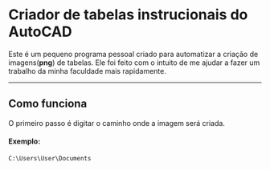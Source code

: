 # Criador de tabelas instrucionais do AutoCAD
Este é um pequeno programa pessoal criado para automatizar a criação de imagens(<strong>png</strong>) de tabelas.
Ele foi feito com o intuito de me ajudar a fazer um trabalho da minha faculdade mais rapidamente.
<hr>

<h2>Como funciona</h2>
O primeiro passo é digitar o caminho onde a imagem será criada.
<h4>Exemplo:</h4>

```
C:\Users\User\Documents
```


